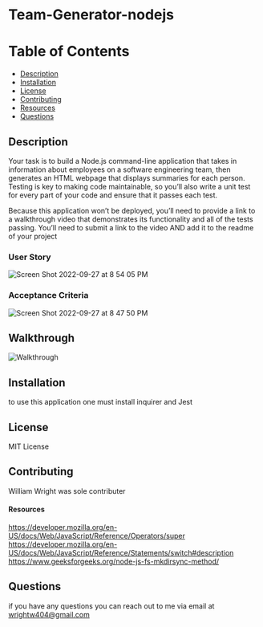 # Team-Generator-nodejs

# Table of Contents 
* [Description](#description) 
* [Installation](#installation)
* [License](#license)
* [Contributing](#contributing)
* [Resources](#resources)
* [Questions](#questions)
        
## Description 
Your task is to build a Node.js command-line application that takes in information about employees on a software engineering team, then generates an HTML webpage that displays summaries for each person. Testing is key to making code maintainable, so you’ll also write a unit test for every part of your code and ensure that it passes each test.

Because this application won’t be deployed, you’ll need to provide a link to a walkthrough video that demonstrates its functionality and all of the tests passing. You’ll need to submit a link to the video AND add it to the readme of your project

### User Story 
![Screen Shot 2022-09-27 at 8 54 05 PM](https://user-images.githubusercontent.com/53288050/192663232-7a52f4a5-4107-4c3c-88e0-df2b2ef43d5a.png)


### Acceptance Criteria
![Screen Shot 2022-09-27 at 8 47 50 PM](https://user-images.githubusercontent.com/53288050/192663167-5f0abd3e-74a3-4a19-8e8c-dc959047ae47.png)

## Walkthrough 
![Walkthrough](https://drive.google.com/file/d/1cS4ap3iS6BHDLMHKp2QtwU9HF4UV-zKP/view)

## Installation
to use this application one must install inquirer and Jest

## License 
MIT License

## Contributing 
William Wright was sole contributer 
#### Resources 
https://developer.mozilla.org/en-US/docs/Web/JavaScript/Reference/Operators/super
https://developer.mozilla.org/en-US/docs/Web/JavaScript/Reference/Statements/switch#description
https://www.geeksforgeeks.org/node-js-fs-mkdirsync-method/

## Questions
if you have any questions you can reach out to me via email at wrightw404@gmail.com 

